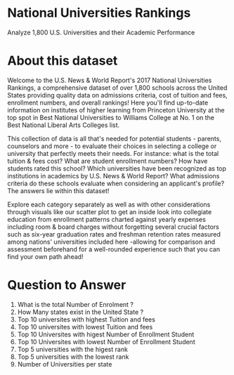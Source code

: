 # National Universities Rankings
<p>Analyze 1,800 U.S. Universities and their Academic Performance</p>

# About this dataset
<p>Welcome to the U.S. News & World Report's 2017 National Universities Rankings, a comprehensive dataset of over 1,800 schools across the United States providing quality data on admissions criteria, cost of tuition and fees, enrollment numbers, and overall rankings! Here you'll find up-to-date information on institutes of higher learning from Princeton University at the top spot in Best National Universities to Williams College at No. 1 on the Best National Liberal Arts Colleges list.

This collection of data is all that's needed for potential students - parents, counselors and more - to evaluate their choices in selecting a college or university that perfectly meets their needs. For instance: what is the total tuition & fees cost? What are student enrollment numbers? How have students rated this school? Which universities have been recognized as top institutions in academics by U.S. News & World Report? What admissions criteria do these schools evaluate when considering an applicant's profile? The answers lie within this dataset!

Explore each category separately as well as with other considerations through visuals like our scatter plot to get an inside look into collegiate education from enrollment patterns charted against yearly expenses including room & board charges without forgetting several crucial factors such as six-year graduation rates and freshman retention rates measured among nations' universities included here -allowing for comparison and assessment beforehand for a well-rounded experience such that you can find your own path ahead!</p>


# Question to Answer 

<ol>
  <li>What is the total Number of Enrolment ? </li>
  <li>How Many states exist in the United State ?</li>
  <li>Top 10 universites with highest Tuition and fees </li>
  <li>Top 10 universites with lowest Tuition and fees </li>
  <li>Top 10 Universites with higest Number of Enrollment Student </li>
  <li>Top 10 Universites with lowest Number of Enrollment Student </li>
  <li>Top 5 universities with the higest rank </li>
  <li>Top 5 universities with the lowest rank</li>
  <li>Number of Universities per state</li>
</ol>  
    
